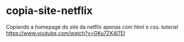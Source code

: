 # copia-site-netflix
 
Copiando a homepage do site da netflix apenas com html e css. tutorial https://www.youtube.com/watch?v=GKu7ZK4I7EI

